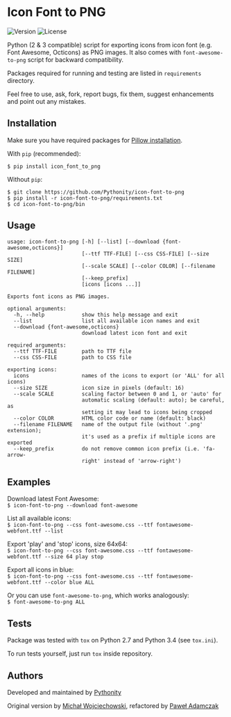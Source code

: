 # Icon Font to PNG
![Version](https://img.shields.io/pypi/v/icon_font_to_png.svg)
![License](https://img.shields.io/github/license/Pythonity/icon-font-to-png.svg)

Python (2 & 3 compatible) script for exporting icons from icon font
(e.g. Font Awesome, Octicons) as PNG images. It also comes with
`font-awesome-to-png` script for backward compatibility.

Packages required for running  and testing are listed in 
`requirements` directory.

Feel free to use, ask, fork, report bugs, fix them, suggest enhancements
and point out any mistakes.

## Installation
Make sure you have required packages for 
[Pillow installation](https://pillow.readthedocs.org/en/3.0.x/installation.html).

With `pip` (recommended):
```
$ pip install icon_font_to_png
```

Without `pip`:
```
$ git clone https://github.com/Pythonity/icon-font-to-png
$ pip install -r icon-font-to-png/requirements.txt
$ cd icon-font-to-png/bin
```

## Usage
```
usage: icon-font-to-png [-h] [--list] [--download {font-awesome,octicons}]
                        [--ttf TTF-FILE] [--css CSS-FILE] [--size SIZE]
                        [--scale SCALE] [--color COLOR] [--filename FILENAME]
                        [--keep_prefix]
                        [icons [icons ...]]

Exports font icons as PNG images.

optional arguments:
  -h, --help            show this help message and exit
  --list                list all available icon names and exit
  --download {font-awesome,octicons}
                        download latest icon font and exit

required arguments:
  --ttf TTF-FILE        path to TTF file
  --css CSS-FILE        path to CSS file

exporting icons:
  icons                 names of the icons to export (or 'ALL' for all icons)
  --size SIZE           icon size in pixels (default: 16)
  --scale SCALE         scaling factor between 0 and 1, or 'auto' for
                        automatic scaling (default: auto); be careful, as
                        setting it may lead to icons being cropped
  --color COLOR         HTML color code or name (default: black)
  --filename FILENAME   name of the output file (without '.png' extension);
                        it's used as a prefix if multiple icons are exported
  --keep_prefix         do not remove common icon prefix (i.e. 'fa-arrow-
                        right' instead of 'arrow-right')

```

## Examples
Download latest Font Awesome:  
`$ icon-font-to-png --download font-awesome`

List all available icons:  
`$ icon-font-to-png --css font-awesome.css --ttf fontawesome-webfont.ttf --list`

Export 'play' and 'stop' icons, size 64x64:  
`$ icon-font-to-png --css font-awesome.css --ttf fontawesome-webfont.ttf --size 64 play stop`

Export all icons in blue:  
`$ icon-font-to-png --css font-awesome.css --ttf fontawesome-webfont.ttf --color blue ALL`

Or you can use `font-awesome-to-png`, which works analogously:  
`$ font-awesome-to-png ALL`

## Tests
Package was tested with `tox` on Python 2.7 and Python 3.4 (see `tox.ini`).

To run tests yourself, just run `tox` inside repository.

## Authors
Developed and maintained by [Pythonity](http://pythonity.com/)

Original version by [Michał Wojciechowski](https://github.com/odyniec), 
refactored by [Paweł Adamczak](https://github.com/pawelad)
